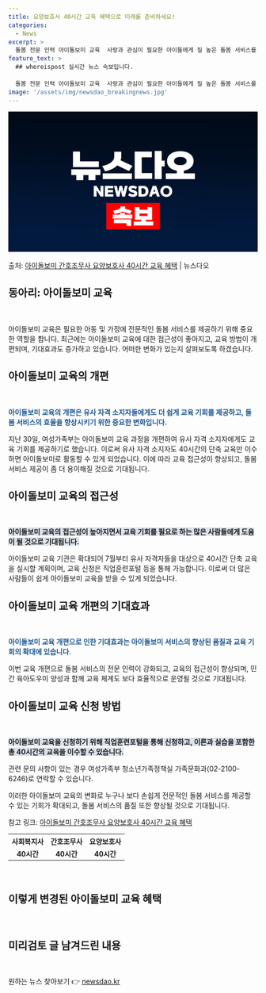 ```yaml
---
title: 요양보호사 40시간 교육 혜택으로 미래를 준비하세요!
categories:
  - News
excerpt: >
  돌봄 전문 인력 아이돌보미 교육  사랑과 관심이 필요한 아이들에게 질 높은 돌봄 서비스를 제공하기 위해서는 …
feature_text: >
  ## whereispost 실시간 뉴스 속보입니다.

  돌봄 전문 인력 아이돌보미 교육  사랑과 관심이 필요한 아이들에게 질 높은 돌봄 서비스를 제공하기 위해서는 …
image: '/assets/img/newsdao_breakingnews.jpg'
---
```


![뉴스다오 속보](/assets/img/newsdao_breakingnews.jpg)

<p>출처: <a href="https://newsdao.kr/4537" rel="dofollow">아이돌보미 간호조무사 요양보호사 40시간 교육 혜택</a> | 뉴스다오</p>

<h2 data-ke-size="size26">동아리: 아이돌보미 교육</h2>
<p data-ke-size="size16">&nbsp;</p>

아이돌보미 교육은 필요한 아동 및 가정에 전문적인 돌봄 서비스를 제공하기 위해 중요한 역할을 합니다. 최근에는 아이돌보미 교육에 대한 접근성이 좋아지고, 교육 방법이 개편되며, 기대효과도 증가하고 있습니다. 어떠한 변화가 있는지 살펴보도록 하겠습니다.

<h2 data-ke-size="size24">아이돌보미 교육의 개편</h2>
<p data-ke-size="size16">&nbsp;</p>

<b><span style="color: #1a5490;">아이돌보미 교육의 개편은 유사 자격 소지자들에게도 더 쉽게 교육 기회를 제공하고, 돌봄 서비스의 효율을 향상시키기 위한 중요한 변화입니다.</span></b>

지난 30일, 여성가족부는 아이돌보미 교육 과정을 개편하여 유사 자격 소지자에게도 교육 기회를 제공하기로 했습니다. 이로써 유사 자격 소지자도 40시간의 단축 교육만 이수하면 아이돌보미로 활동할 수 있게 되었습니다. 이에 따라 교육 접근성이 향상되고, 돌봄 서비스 제공이 좀 더 용이해질 것으로 기대됩니다.

<h2 data-ke-size="size24">아이돌보미 교육의 접근성</h2>
<p data-ke-size="size16">&nbsp;</p>

<b><span style="background-color: #21538527;">아이돌보미 교육의 접근성이 높아지면서 교육 기회를 필요로 하는 많은 사람들에게 도움이 될 것으로 기대됩니다.</span></b>

아이돌보미 교육 기관은 확대되어 7월부터 유사 자격자들을 대상으로 40시간 단축 교육을 실시할 계획이며, 교육 신청은 직업훈련포털 등을 통해 가능합니다. 이로써 더 많은 사람들이 쉽게 아이돌보미 교육을 받을 수 있게 되었습니다.

<h2 data-ke-size="size24">아이돌보미 교육 개편의 기대효과</h2>
<p data-ke-size="size16">&nbsp;</p>

<b><span style="color: #1a5490;">아이돌보미 교육 개편으로 인한 기대효과는 아이돌보미 서비스의 향상된 품질과 교육 기회의 확대에 있습니다.</span></b>

이번 교육 개편으로 돌봄 서비스의 전문 인력이 강화되고, 교육의 접근성이 향상되며, 민간 육아도우미 양성과 함께 교육 체계도 보다 효율적으로 운영될 것으로 기대됩니다.

<h2 data-ke-size="size24">아이돌보미 교육 신청 방법</h2>
<p data-ke-size="size16">&nbsp;</p>

<b><span style="background-color: #21538527;">아이돌보미 교육을 신청하기 위해 직업훈련포털을 통해 신청하고, 이론과 실습을 포함한 총 40시간의 교육을 이수할 수 있습니다.</span></b>

관련 문의 사항이 있는 경우 여성가족부 청소년가족정책실 가족문화과(02-2100-6246)로 연락할 수 있습니다.

이러한 아이돌보미 교육의 변화로 누구나 보다 손쉽게 전문적인 돌봄 서비스를 제공할 수 있는 기회가 확대되고, 돌봄 서비스의 품질 또한 향상될 것으로 기대됩니다.

참고 링크: <a href="https://newsdao.kr/4537">아이돌보미 간호조무사 요양보호사 40시간 교육 혜택</a>

<table>
  <tr>
    <th>사회복지사</th>
    <th>간호조무사</th>
    <th>요양보호사</th>
  </tr>
  <tr>
    <td style="text-align: center; height: 17px;"><b>40시간</b></td>
    <td style="text-align: center; height: 17px;"><b>40시간</b></td>
    <td style="text-align: center; height: 17px;"><b>40시간</b></td>
  </tr>
</table>
<p data-ke-size="size16">&nbsp;</p>
<h2 data-ke-size="size26">이렇게 변경된 아이돌보미 교육 혜택</h2>
<p data-ke-size="size16">&nbsp;</p>
<h2 data-ke-size="size26">미리검토 글 남겨드린 내용</h2>
<p data-ke-size="size16">&nbsp;</p> 

원하는 뉴스 찾아보기 👉 <a href="https://newsdao.kr" rel="dofollow">newsdao.kr</a>


